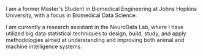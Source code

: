 I am a former Master's Student in Biomedical Engineering at Johns Hopkins University, with a focus in Biomedical Data Science.

I am currently a research assistant in the NeuroData Lab, where I have utilized big data statistical techniques to design, build, study, and apply methodologies aimed at understanding and improving both animal and machine intelligence systems.
<!--
**kareef928/kareef928** is a ✨ _special_ ✨ repository because its `README.md` (this file) appears on your GitHub profile.

Here are some ideas to get you started:

- 🔭 I’m currently working on ...
- 🌱 I’m currently learning ...
- 👯 I’m looking to collaborate on ...
- 🤔 I’m looking for help with ...
- 💬 Ask me about ...
- 📫 How to reach me: ...
- 😄 Pronouns: ...
- ⚡ Fun fact: ...
-->
